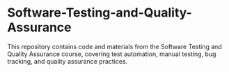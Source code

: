 # Software-Testing-and-Quality-Assurance
This repository contains code and materials from the Software Testing and Quality Assurance course, covering test automation, manual testing, bug tracking, and quality assurance practices.

